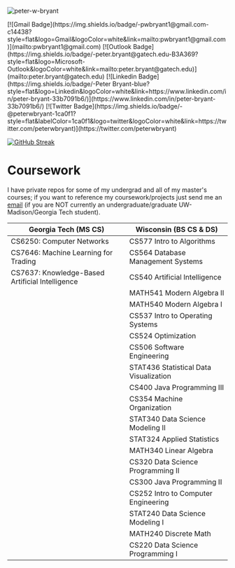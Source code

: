<p align="left"> <img src="https://komarev.com/ghpvc/?username=peter-w-bryant&label=Profile%20views&color=0e75b6&style=flat" alt="peter-w-bryant" /> </p>
[![Gmail Badge](https://img.shields.io/badge/-pwbryant1@gmail.com-c14438?style=flat&logo=Gmail&logoColor=white&link=mailto:pwbryant1@gmail.com)](mailto:pwbryant1@gmail.com)
[![Outlook Badge](https://img.shields.io/badge/-peter.bryant@gatech.edu-B3A369?style=flat&logo=Microsoft-Outlook&logoColor=white&link=mailto:peter.bryant@gatech.edu)](mailto:peter.bryant@gatech.edu)
[![Linkedin Badge](https://img.shields.io/badge/-Peter&nbsp;Bryant-blue?style=flat&logo=Linkedin&logoColor=white&link=https://www.linkedin.com/in/peter-bryant-33b7091b6/)](https://www.linkedin.com/in/peter-bryant-33b7091b6/)
[![Twitter Badge](https://img.shields.io/badge/-@peterwbryant-1ca0f1?style=flat&labelColor=1ca0f1&logo=twitter&logoColor=white&link=https://twitter.com/peterwbryant)](https://twitter.com/peterwbryant)

[![GitHub Streak](https://streak-stats.demolab.com?user=peter-w-bryant&theme=dark)](https://git.io/streak-stats)

# Coursework
I have private repos for some of my undergrad and all of my master's courses; if you want to reference my coursework/projects just send me an [email](mailto:pwbryant1@gmail.com) (if you are NOT currently an undergraduate/graduate UW-Madison/Georgia Tech student).

| Georgia Tech (MS CS) | Wisconsin (BS CS & DS) |
|----------------------|------------------------|
| CS6250: Computer Networks | CS577 Intro to Algorithms |
| CS7646: Machine Learning for Trading | CS564 Database Management Systems |
| CS7637: Knowledge-Based Artificial Intelligence | CS540 Artificial Intelligence |
| | MATH541 Modern Algebra II |
| | MATH540 Modern Algebra I |
| | CS537 Intro to Operating Systems |
| | CS524 Optimization |
| | CS506 Software Engineering |
| | STAT436 Statistical Data Visualization |
| | CS400 Java Programming III |
| | CS354 Machine Organization |
| | STAT340 Data Science Modeling II |
| | STAT324 Applied Statistics |
| | MATH340 Linear Algebra |
| | CS320 Data Science Programming II |
| | CS300 Java Programming II |
| | CS252 Intro to Computer Engineering |
| | STAT240 Data Science Modeling I |
| | MATH240 Discrete Math |
| | CS220 Data Science Programming I |
